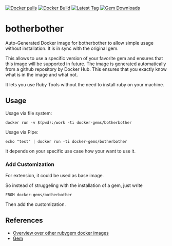 [![Docker pulls](https://img.shields.io/docker/pulls/rubygem/botherbother.svg)](https://hub.docker.com/r/rubygem/botherbother/)
[![Docker Build](https://img.shields.io/docker/automated/rubygem/botherbother.svg)](https://hub.docker.com/r/rubygem/botherbother/)
[![Latest Tag](https://img.shields.io/github/tag/docker-rubygem/botherbother.svg)](https://hub.docker.com/r/rubygem/botherbother/)
[![Gem Downloads](https://img.shields.io/gem/dt/botherbother.svg)](https://rubygems.org/gems/botherbother/)
# botherbother

Auto-Generated Docker image for botherbother to allow simple usage without installation.
It is in sync with the original gem.

This allows to use a specific version of your favorite gem and ensures that this image will be supported in future.
The image is generated automatically from a github repository by Docker Hub.
This ensures that you exactly know what is in the image and what not.

It lets you use Ruby Tools without the need to install ruby on your machine.

## Usage

Usage via file system:

`docker run -v $(pwd):/work -ti docker-gems/botherbother`

Usage via Pipe:

`echo "test" | docker run -ti docker-gems/botherbother`

It depends on your specific use case how your want to use it.

### Add Customization

For extension, it could be used as base image.

So instead of struggeling with the installation of a gem, just write

`FROM docker-gems/botherbother`

Then add the customization.

## References

 - [Overview over other rubygem docker images](https://github.com/thinkbot/docker-rubygem)
 - [Gem](https://rubygems.org/gems/botherbother/)
